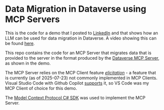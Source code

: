 # Data Migration in Dataverse using MCP Servers

This is the code for a demo that I posted to [LinkedIn](https://www.linkedin.com/posts/andreas-adner-70b1153_data-migration-in-dataverse-using-ai-activity-7353181675943530496-rQ9z?utm_source=share&utm_medium=member_desktop&rcm=ACoAAACM8rsBEgQIrYgb4NZAbnxwfDRk_Tu5e3w) and that shows how an LLM can be used for data migration in Dataverse. A video showing this can be found [here](https://youtu.be/mtMmYbqpJW0).

This repo contains the code for an MCP Server that migrates data that is provided to the server in the format produced by the [Dataverse MCP Server](https://learn.microsoft.com/en-us/power-apps/maker/data-platform/data-platform-mcp), as shown in the demo.

The MCP Server relies on the MCP Client feature *[elicitation](https://modelcontextprotocol.io/specification/2025-06-18/client/elicitation)* - a feature that is currently (as of 2025-07-23) not commonly implemented in MCP Clients. Visual Studio Code with Github Copilot [supports](https://code.visualstudio.com/docs/copilot/chat/mcp-servers#_mcp-elicitations) it, so VS Code was my MCP Client of choice for this demo. 

The [Model Context Protocol C# SDK](https://github.com/modelcontextprotocol/csharp-sdk) was used to implement the MCP Server.